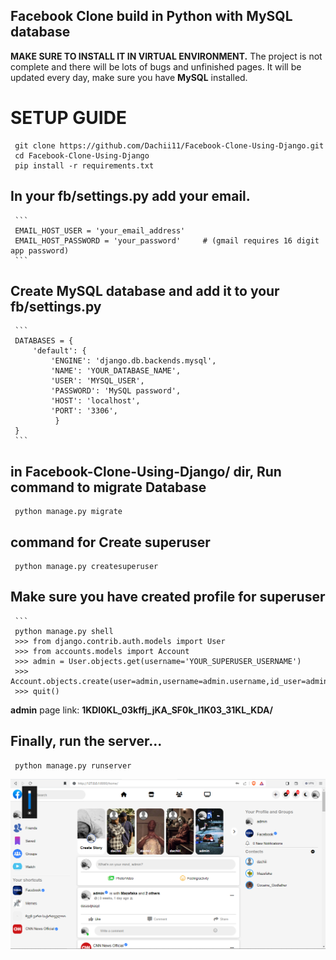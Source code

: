 ## Facebook Clone build in Python with MySQL database
**MAKE SURE TO INSTALL IT IN VIRTUAL ENVIRONMENT.**
The project is not complete and there will be lots of bugs and unfinished pages.
It will be updated every day, make sure you have **MySQL** installed.

# SETUP GUIDE
     git clone https://github.com/Dachii11/Facebook-Clone-Using-Django.git
     cd Facebook-Clone-Using-Django
     pip install -r requirements.txt

## In your fb/settings.py add your email.
     ```
     EMAIL_HOST_USER = 'your_email_address'
     EMAIL_HOST_PASSWORD = 'your_password'     # (gmail requires 16 digit app password)
     ```

## Create MySQL database and add it to your fb/settings.py
     ```
     DATABASES = {
         'default': {
             'ENGINE': 'django.db.backends.mysql',
             'NAME': 'YOUR_DATABASE_NAME',
             'USER': 'MYSQL_USER',
             'PASSWORD': 'MySQL password', 
             'HOST': 'localhost',
             'PORT': '3306',
              }
     }
     ```
## in Facebook-Clone-Using-Django/ dir, Run command to migrate Database
     python manage.py migrate
     
## command for Create superuser
     python manage.py createsuperuser

## Make sure you have created profile for superuser
     ```
     python manage.py shell
     >>> from django.contrib.auth.models import User
     >>> from accounts.models import Account
     >>> admin = User.objects.get(username='YOUR_SUPERUSER_USERNAME')
     >>> Account.objects.create(user=admin,username=admin.username,id_user=admin.id)
     >>> quit()

**admin** page link: **1KDl0KL_03kffj_jKA_SF0k_l1K03_31KL_KDA/**

## Finally, run the server...
     python manage.py runserver
     
![My Image](fb_.png)
